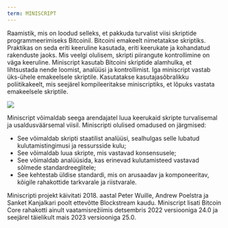 ```yaml
---
term: MINISCRIPT
---
```


Raamistik, mis on loodud selleks, et pakkuda turvalist viisi skriptide programmeerimiseks Bitcoinil. Bitcoini emakeelt nimetatakse skriptiks. Praktikas on seda eriti keeruline kasutada, eriti keerukate ja kohandatud rakenduste jaoks. Mis veelgi olulisem, skripti piirangute kontrollimine on väga keeruline. Miniscript kasutab Bitcoini skriptide alamhulka, et lihtsustada nende loomist, analüüsi ja kontrollimist. Iga miniscript vastab üks-ühele emakeelsele skriptile. Kasutatakse kasutajasõbralikku poliitikakeelt, mis seejärel kompileeritakse miniscriptiks, et lõpuks vastata emakeelsele skriptile.

![](../../dictionnaire/assets/30.png)

Miniscript võimaldab seega arendajatel luua keerukaid skripte turvalisemal ja usaldusväärsemal viisil. Miniscripti olulised omadused on järgmised:
* See võimaldab skripti staatilist analüüsi, sealhulgas selle lubatud kulutamistingimusi ja ressursside kulu;
* See võimaldab luua skripte, mis vastavad konsensusele;
* See võimaldab analüüsida, kas erinevad kulutamisteed vastavad sõlmede standardreeglitele;
* See kehtestab üldise standardi, mis on arusaadav ja komponeeritav, kõigile rahakottide tarkvarale ja riistvarale.

Miniscripti projekt käivitati 2018. aastal Peter Wuille, Andrew Poelstra ja Sanket Kanjalkari poolt ettevõtte Blockstream kaudu. Miniscript lisati Bitcoin Core rahakotti ainult vaatamisrežiimis detsembris 2022 versiooniga 24.0 ja seejärel täielikult mais 2023 versiooniga 25.0.